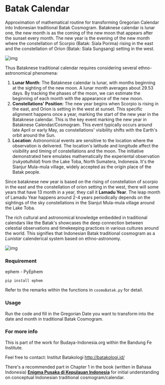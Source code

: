 # Batak Calendar
Approximation of mathematical routine for transforming Gregorian Calendar into Indonesian traditional Batak Cosmogram. Bataknese calendar is lunar one, the new month is as the coming of the new moon that appears after the sunset every month. The new year is the evening of the new month where the constellation of Scorpio (Batak: Siala Porima) rising in the east and the constellation of Orion (Batak: Siala Sungsang) setting in the west. 

![img](https://github.com/quicchote/BatakCosmogram/blob/main/img/ariariporiama.png "The moon and Constellation of Scorpio in Batak ancient realms in the Gregorian Year of 1912 as depicted in Winkler, J. (1913). 'Der Kalender der Toba-Bataks auf Sumatra'. Zeitschrift für Ethnologie pp. 436-447. Dietrich Reimer Verlag GmbH.")

Thus Bataknese traditional calendar requires considering several ethno-astronomical phenomena:

1. **Lunar Month**: The Bataknese calendar is lunar, with months beginning at the sighting of the new moon. A lunar month averages about 29.53 days. By tracking the phases of the moon, we can estimate the beginning of each month with the appearance of the new moon.
2. **Constellations' Position**: The new year begins when Scorpio is rising in the east, and Orion is setting in the west at sunset. This specific alignment happens once a year, marking the start of the new year in the Bataknese calendar. This is the key event marking the new year in Bataknese Calendar/Cosmogram. This event typically occurs around late April or early May, as constellations' visibility shifts with the Earth's orbit around the Sun.
3. **Location**: Astronomical events are sensitive to the location where the observation is delivered. The location's latitude and longitude affect the visibility and timing of constellations and the moon. The initiative demonstrated here emulates mathematically the experiental observation (*rukyatulhilal*) from the Lake Toba, North Sumatera, Indonesia. It's the Sianjur Mula-mula village, widely accepted as the origin place of the Batak people.

Since bataknese new year is based on the rising of constellation of scorpio in the east and the constellation of orion setting in the west, there will some years that have 13 month in a year, they call it **Lamadu Year**. The leap month of Lamadu Year happens around 2-4 years periodically depends on the sightings of the sky constellations in the Sianjut Mula-mula village around the Lake Toba.

The rich cultural and astronomical knowledge embedded in traditional calendars like the Batak's showcases the deep connection between celestial observations and timekeeping practices in various cultures around the world. This signifies that Indonesian Batak traditional cosmogram as a *Lunistar* calenderical system based on ethno-astronomy.

![img](https://github.com/quicchote/BatakCosmogram/blob/main/img/parhalaan.png "The daily Batak Parhalaan of 12 months.")


### Requirement 
ephem - PyEphem 

`pip install ephem`

Refer to the remarks within the functions in `cosmoBatak.py` for detail.

### Usage

Run the code and fill in the Gregorian Date you want to transform into the date and month in traditional Batak Cosmogram. 

### For more info
This is part of the work for Budaya-Indonesia.org within the Bandung Fe Institute.

Feel free to contact:
Institut Batakologi http://batakologi.id/

There's a recommended part in Chapter 1 in the book (written in Bahasa Indonesia) [**Enigma Pusaka di Kepulauan Indonesia**](https://play.google.com/store/books/details/Hokky_Situngkir_Enigma_Pusaka_di_Kepulauan_Indones?id=CxfgEAAAQBAJ) for initial understanding on conceptual Indonesian traditional cosmogram/calendar. 


